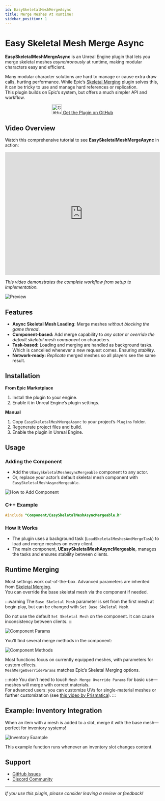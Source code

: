 ```yaml
---
id: EasySkeletalMeshMergeAsync
title: Merge Meshes At Runtime!
sidebar_position: 1
---
```


# Easy Skeletal Mesh Merge Async

**EasySkeletalMeshMergeAsync** is an Unreal Engine plugin that lets you merge skeletal meshes *asynchronously* at runtime, making modular characters easy and efficient.

Many modular character solutions are hard to manage or cause extra draw calls, hurting performance. While Epic’s [Skeletal Merging](https://dev.epicgames.com/documentation/en-us/unreal-engine/API/Plugins/SkeletalMerging) plugin solves this, it can be tricky to use and manage hard references or replication.  
This plugin builds on Epic’s system, but offers a much simpler API and workflow.


<p align="center">
  <a href="https://github.com/Elmarath/EasySkeletalMeshMergeAsync" target="_blank" class="button button--primary button--med">
    <img src="https://github.githubassets.com/images/modules/logos_page/GitHub-Mark.png" alt="GitHub" width="32"/>
    Get the Plugin on GitHub
  </a>
</p>

## Video Overview

Watch this comprehensive tutorial to see **EasySkeletalMeshMergeAsync** in action:

<iframe width="100%" height="400" src="https://www.youtube.com/embed/Vn82nP2bj0s?start=33" title="Easy Skeletal Mesh Merge Async Tutorial" frameborder="0" allow="accelerometer; autoplay; clipboard-write; encrypted-media; gyroscope; picture-in-picture; web-share" allowfullscreen></iframe>

*This video demonstrates the complete workflow from setup to implementation.*

![Preview](./img/T_EasySkeletalMeshAsyncPreview.gif)



## Features

- **Async Skeletal Mesh Loading:** Merge meshes *without blocking the game thread*.
- **Component-based:** Add merge capability to *any actor* or *override the default skeletal mesh component* on characters.
- **Task-based:** Loading and merging are handled as background tasks. Which is cancelled whenever a new request comes. Ensuring *stability*.
- **Network-ready:** *Replicate* merged meshes so all players see the same result.

## Installation

**From Epic Marketplace**
1. Install the plugin to your engine.
2. Enable it in Unreal Engine’s plugin settings.

**Manual**
1. Copy `EasySkeletalMeshMergeAsync` to your project’s `Plugins` folder.
2. Regenerate project files and build.
3. Enable the plugin in Unreal Engine.

## Usage

### Adding the Component

- Add the `UEasySkeletalMeshAsyncMergeable` component to any actor.
- Or, replace your actor’s default skeletal mesh component with `EasySkeletalMeshAsyncMergeable`.

![How to Add Component](./img/T_EasySkeletalMeshMergeAsyncHowToAAdd.png)

### C++ Example

```cpp
#include "Component/EasySkeletalMeshAsyncMergeable.h"
```

### How It Works

- The plugin uses a background task (`LoadSkeletalMeshesAndMergeTask`) to load and merge meshes on every client.
- The main component, **UEasySkeletalMeshAsyncMergeable**, manages the tasks and ensures stability between clients.

## Runtime Merging

Most settings work out-of-the-box. Advanced parameters are inherited from [Skeletal Merging](https://dev.epicgames.com/documentation/en-us/unreal-engine/API/Plugins/SkeletalMerging).  
You can override the base skeletal mesh via the component if needed.

:::warning
The `Base Skeletal Mesh` parameter is set from the first mesh at begin play, but can be changed with `Set Base Skeletal Mesh`.

Do not use the default `Set Skeletal Mesh` on the component. It can cause inconsistency between clients.
:::

![Component Params](./img/T_EasySkeletalMeshComponentParams.png)

You’ll find several merge methods in the component:

![Component Methods](./img/T_EasySkeletalMeshMergingMethods.png)

Most functions focus on currently equipped meshes, with parameters for custom effects.  
`MeshMergeOverrideParams` matches Epic’s Skeletal Merging options.

:::note
You don’t need to touch `Mesh Merge Override Params` for basic use—meshes will merge with correct materials.  
For advanced users: you can customize UVs for single-material meshes or further customization (see [this video by Prismatica](https://www.youtube.com/watch?v=A-P0llMckSw)).
:::

## Example: Inventory Integration

When an item with a mesh is added to a slot, merge it with the base mesh—perfect for inventory systems!

![Inventory Example](./img/T_UI_MeshMergeFromInventoryExample.png)

This example function runs whenever an inventory slot changes content.

## Support

- [GitHub Issues](https://github.com/Elmarath/EasySkeletalMeshMergeAsync)
- [Discord Community](https://discord.gg/HghXuWHJJx)

---

*If you use this plugin, please consider leaving a review or feedback!*